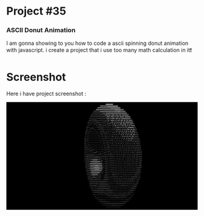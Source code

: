 # Project #35

### ASCII Donut Animation
I am gonna showing to you how to code a ascii spinning donut animation with javascript. i create a project that i use too many math calculation in it❗️

# Screenshot
Here i have project screenshot :

![screenshot](result.png)
